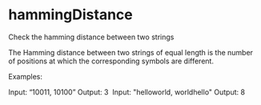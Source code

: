 # hammingDistance
Check the hamming distance between two strings

The Hamming distance between two strings of equal length is the number of positions at which the corresponding symbols are different.

Examples:

Input: “10011, 10100” Output: 3 
Input: "helloworld, worldhello" Output: 8 